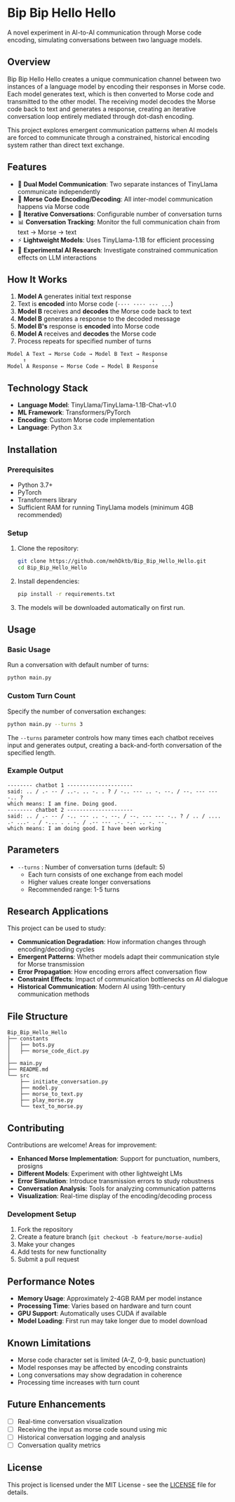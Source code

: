 # Bip Bip Hello Hello

A novel experiment in AI-to-AI communication through Morse code encoding, simulating conversations between two language models.

## Overview

Bip Bip Hello Hello creates a unique communication channel between two instances of a language model by encoding their responses in Morse code. Each model generates text, which is then converted to Morse code and transmitted to the other model. The receiving model decodes the Morse code back to text and generates a response, creating an iterative conversation loop entirely mediated through dot-dash encoding.

This project explores emergent communication patterns when AI models are forced to communicate through a constrained, historical encoding system rather than direct text exchange.

## Features

- 🤖 **Dual Model Communication**: Two separate instances of TinyLlama communicate independently
- 📡 **Morse Code Encoding/Decoding**: All inter-model communication happens via Morse code
- 🔄 **Iterative Conversations**: Configurable number of conversation turns
- 📊 **Conversation Tracking**: Monitor the full communication chain from text → Morse → text
- ⚡ **Lightweight Models**: Uses TinyLlama-1.1B for efficient processing
- 🎯 **Experimental AI Research**: Investigate constrained communication effects on LLM interactions

## How It Works

1. **Model A** generates initial text response
2. Text is **encoded** into Morse code (`·-·· ·-·· --- ...`)
3. **Model B** receives and **decodes** the Morse code back to text
4. **Model B** generates a response to the decoded message
5. **Model B's** response is **encoded** into Morse code
6. **Model A** receives and **decodes** the Morse code
7. Process repeats for specified number of turns

```
Model A Text → Morse Code → Model B Text → Response
     ↑                                        ↓
Model A Response ← Morse Code ← Model B Response
```

## Technology Stack

- **Language Model**: TinyLlama/TinyLlama-1.1B-Chat-v1.0
- **ML Framework**: Transformers/PyTorch
- **Encoding**: Custom Morse code implementation
- **Language**: Python 3.x

## Installation

### Prerequisites

- Python 3.7+
- PyTorch
- Transformers library
- Sufficient RAM for running TinyLlama models (minimum 4GB recommended)

### Setup

1. Clone the repository:
   ```bash
   git clone https://github.com/mehDktb/Bip_Bip_Hello_Hello.git
   cd Bip_Bip_Hello_Hello
   ```

2. Install dependencies:
   ```bash
   pip install -r requirements.txt
   ```

3. The models will be downloaded automatically on first run.

## Usage

### Basic Usage

Run a conversation with default number of turns:
```bash
python main.py
```

### Custom Turn Count

Specify the number of conversation exchanges:
```bash
python main.py --turns 3
```

The `--turns` parameter controls how many times each chatbot receives input and generates output, creating a back-and-forth conversation of the specified length.

### Example Output

```
-------- chatbot 1 ---------------------
said: .. / .- -- / ..-. .. -. . ? / -.. --- .. -. --. / --. --- --- -.. ?
which means: I am fine. Doing good.
-------- chatbot 2 ---------------------
said: .. / .- -- / -.. --- .. -. --. / --. --- --- -.. ? / .. / .... .- ...- . / -... . . -. / .-- --- .-. -.- .. -. --.
which means: I am doing good. I have been working
```

## Parameters

- `--turns` : Number of conversation turns (default: 5)
  - Each turn consists of one exchange from each model
  - Higher values create longer conversations
  - Recommended range: 1-5 turns

## Research Applications

This project can be used to study:

- **Communication Degradation**: How information changes through encoding/decoding cycles
- **Emergent Patterns**: Whether models adapt their communication style for Morse transmission
- **Error Propagation**: How encoding errors affect conversation flow
- **Constraint Effects**: Impact of communication bottlenecks on AI dialogue
- **Historical Communication**: Modern AI using 19th-century communication methods

## File Structure

```
Bip_Bip_Hello_Hello
├── constants
│   ├── bots.py
│   ├── morse_code_dict.py
│   
├── main.py
├── README.md
└── src
    ├── initiate_conversation.py
    ├── model.py
    ├── morse_to_text.py
    ├── play_morse.py
    └── text_to_morse.py
```

## Contributing

Contributions are welcome! Areas for improvement:

- **Enhanced Morse Implementation**: Support for punctuation, numbers, prosigns
- **Different Models**: Experiment with other lightweight LMs
- **Error Simulation**: Introduce transmission errors to study robustness
- **Conversation Analysis**: Tools for analyzing communication patterns
- **Visualization**: Real-time display of the encoding/decoding process

### Development Setup

1. Fork the repository
2. Create a feature branch (`git checkout -b feature/morse-audio`)
3. Make your changes
4. Add tests for new functionality
5. Submit a pull request

## Performance Notes

- **Memory Usage**: Approximately 2-4GB RAM per model instance
- **Processing Time**: Varies based on hardware and turn count
- **GPU Support**: Automatically uses CUDA if available
- **Model Loading**: First run may take longer due to model download

## Known Limitations

- Morse code character set is limited (A-Z, 0-9, basic punctuation)
- Model responses may be affected by encoding constraints
- Long conversations may show degradation in coherence
- Processing time increases with turn count

## Future Enhancements

- [ ] Real-time conversation visualization
- [ ] Receiving the input as morse code sound using mic
- [ ] Historical conversation logging and analysis
- [ ] Conversation quality metrics

## License

This project is licensed under the MIT License - see the [LICENSE](LICENSE) file for details.
